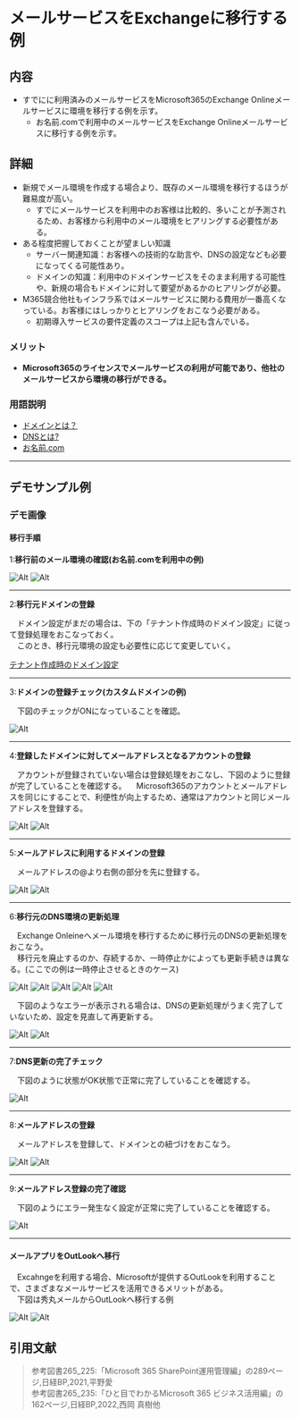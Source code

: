 # メールサービスをExchangeに移行する例

## 内容

- すでにに利用済みのメールサービスをMicrosoft365のExchange Onlineメールサービスに環境を移行する例を示す。
  - お名前.comで利用中のメールサービスをExchange Onlineメールサービスに移行する例を示す。

## 詳細

- 新規でメール環境を作成する場合より、既存のメール環境を移行するほうが難易度が高い。
  - すでにメールサービスを利用中のお客様は比較的、多いことが予測されるため、お客様から利用中のメール環境をヒアリングする必要性がある。
- ある程度把握しておくことが望ましい知識
  - サーバー関連知識：お客様への技術的な助言や、DNSの設定なども必要になってくる可能性あり。
  - ドメインの知識：利用中のドメインサービスをそのまま利用する可能性や、新規の場合もドメインに対して要望があるかのヒアリングが必要。
- M365競合他社もインフラ系ではメールサービスに関わる費用が一番高くなっている。お客様にはしっかりとヒアリングをおこなう必要がある。
  - 初期導入サービスの要件定義のスコープは上記も含んでいる。

### メリット

- **Microsoft365のライセンスでメールサービスの利用が可能であり、他社のメールサービスから環境の移行ができる。**

### 用語説明

- [ドメインとは？](https://www.onamae.com/clever/about/domain.html)
- [DNSとは?](https://www.xdomain.ne.jp/column/about-dns/)
- [お名前.com](https://www.onamae.com/)

---

## デモサンプル例

### デモ画像

#### 移行手順

1:**移行前のメール環境の確認(お名前.comを利用中の例)**

![Alt](../../7_Prj/716_M365/200_インフラサービス/40_メールサービス/40_メールサービス_Exchange移行前環境1.png)
![Alt](../../7_Prj/716_M365/200_インフラサービス/40_メールサービス/40_メールサービス_Exchange移行前環境2.png)

---

2:**移行元ドメインの登録**

　ドメイン設定がまだの場合は、下の「テナント作成時のドメイン設定」に従って登録処理をおこなっておく。  
　このとき、移行元環境の設定も必要性に応じて変更していく。  

[テナント作成時のドメイン設定](716_M365_10_販売促進デモ一覧100_初期導入の流れ.md#テナント作成時のドメイン設定)

---

3:**ドメインの登録チェック(カスタムドメインの例)**

　下図のチェックがONになっていることを確認。  

![Alt](../../7_Prj/716_M365/200_インフラサービス/40_メールサービス/40_メールサービス_Exchange機能抜粋2.png)

---

4:**登録したドメインに対してメールアドレスとなるアカウントの登録**

　アカウントが登録されていない場合は登録処理をおこなし、下図のように登録が完了していることを確認する。
　Microsoft365のアカウントとメールアドレスを同じにすることで、利便性が向上するため、通常はアカウントと同じメールアドレスを登録する。

![Alt](../../7_Prj/716_M365/200_インフラサービス/40_メールサービス/40_メールサービス_Exchange機能抜粋3.png)
![Alt](../../7_Prj/716_M365/200_インフラサービス/40_メールサービス/40_メールサービス_Exchange機能抜粋4.png)

---

5:**メールアドレスに利用するドメインの登録**

　メールアドレスの@より右側の部分を先に登録する。

![Alt](../../7_Prj/716_M365/200_インフラサービス/40_メールサービス/40_メールサービス_カスタムドメインでメール設定1.png)
![Alt](../../7_Prj/716_M365/200_インフラサービス/40_メールサービス/40_メールサービス_カスタムドメインでメール設定2.png)

---

6:**移行元のDNS環境の更新処理**

　Exchange Onleineへメール環境を移行するために移行元のDNSの更新処理をおこなう。  
　移行元を廃止するのか、存続するか、一時停止かによっても更新手続きは異なる。(ここでの例は一時停止させるときのケース)  

![Alt](../../7_Prj/716_M365/200_インフラサービス/40_メールサービス/40_メールサービス_カスタムドメインでメール設定3.png)
![Alt](../../7_Prj/716_M365/200_インフラサービス/40_メールサービス/40_メールサービス_カスタムドメインでメール設定4.png)
![Alt](../../7_Prj/716_M365/200_インフラサービス/40_メールサービス/40_メールサービス_カスタムドメインでメール設定53.png)
![Alt](../../7_Prj/716_M365/200_インフラサービス/40_メールサービス/40_メールサービス_カスタムドメインでメール設定54.png)
![Alt](../../7_Prj/716_M365/200_インフラサービス/40_メールサービス/40_メールサービス_カスタムドメインでメール設定55.png)

　下図のようなエラーが表示される場合は、DNSの更新処理がうまく完了していないため、設定を見直して再更新する。

![Alt](../../7_Prj/716_M365/200_インフラサービス/40_メールサービス/40_メールサービス_カスタムドメインでメール設定5.png)
![Alt](../../7_Prj/716_M365/200_インフラサービス/40_メールサービス/40_メールサービス_カスタムドメインでメール設定52.png)

---

7:**DNS更新の完了チェック**

　下図のように状態がOK状態で正常に完了していることを確認する。

![Alt](../../7_Prj/716_M365/200_インフラサービス/40_メールサービス/40_メールサービス_カスタムドメインでメール設定57.png)

---

8:**メールアドレスの登録**

　メールアドレスを登録して、ドメインとの紐づけをおこなう。

![Alt](../../7_Prj/716_M365/200_インフラサービス/40_メールサービス/40_メールサービス_カスタムドメインでメール設定6.png)
![Alt](../../7_Prj/716_M365/200_インフラサービス/40_メールサービス/40_メールサービス_カスタムドメインでメール設定7.png)

---

9:**メールアドレス登録の完了確認**

　下図のようにエラー発生なく設定が正常に完了していることを確認する。

![Alt](../../7_Prj/716_M365/200_インフラサービス/40_メールサービス/40_メールサービス_カスタムドメインでメール設定9.png)

---

#### メールアプリをOutLookへ移行

　Excahngeを利用する場合、Microsoftが提供するOutLookを利用することで、さまざまなメールサービスを活用できるメリットがある。  
　下図は秀丸メールからOutLookへ移行する例  

![Alt](../../7_Prj/716_M365/200_インフラサービス/40_メールサービス/40_メールサービス_Exchange移行前環境3.png)
![Alt](../../7_Prj/716_M365/200_インフラサービス/40_メールサービス/40_メールサービス_Exchange移行後環境4.png)

## 引用文献

> 参考図書265_225:「Microsoft 365 SharePoint運用管理編」の289ページ,日経BP,2021,平野愛  
> 参考図書265_235:「ひと目でわかるMicrosoft 365 ビジネス活用編」の162ページ,日経BP,2022,西岡 真樹他  

